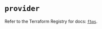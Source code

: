 # `provider`

Refer to the Terraform Registry for docs: [`f5os`](https://registry.terraform.io/providers/f5networks/f5os/1.10.0/docs).
